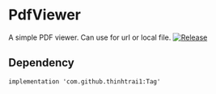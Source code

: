 # PdfViewer
A simple PDF viewer. Can use for url or local file.
[![Release](https://jitpack.io/v/thinhtrai1/PDF.svg)](https://jitpack.io/#thinhtrai1/PDF)
## Dependency
```
implementation 'com.github.thinhtrai1:Tag'
